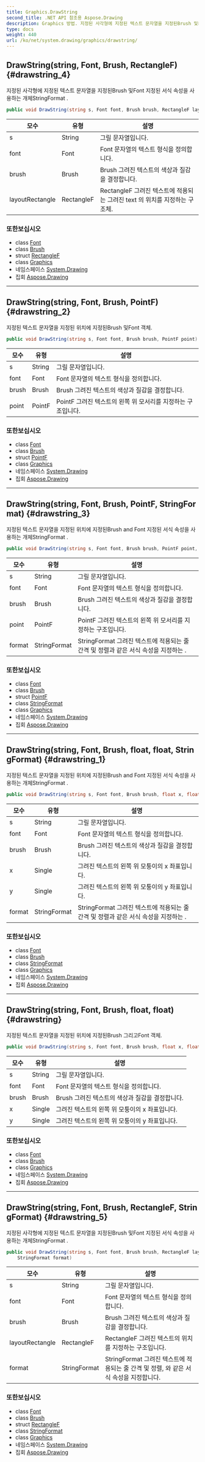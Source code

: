 ```yaml
---
title: Graphics.DrawString
second_title: .NET API 참조용 Aspose.Drawing
description: Graphics 방법. 지정된 사각형에 지정된 텍스트 문자열을 지정된Brush 및Font 지정된 서식 속성을 사용하는 개체StringFormat .
type: docs
weight: 440
url: /ko/net/system.drawing/graphics/drawstring/
---
```

## DrawString(string, Font, Brush, RectangleF) {#drawstring_4}

지정된 사각형에 지정된 텍스트 문자열을 지정된Brush 및Font 지정된 서식 속성을 사용하는 개체StringFormat .

```csharp
public void DrawString(string s, Font font, Brush brush, RectangleF layoutRectangle)
```

| 모수 | 유형 | 설명 |
| --- | --- | --- |
| s | String | 그릴 문자열입니다. |
| font | Font | Font 문자열의 텍스트 형식을 정의합니다. |
| brush | Brush | Brush 그려진 텍스트의 색상과 질감을 결정합니다. |
| layoutRectangle | RectangleF | RectangleF 그려진 텍스트에 적용되는 그려진 text 의 위치를 지정하는 구조체. |

### 또한보십시오

* class [Font](../../font/)
* class [Brush](../../brush/)
* struct [RectangleF](../../rectanglef/)
* class [Graphics](../)
* 네임스페이스 [System.Drawing](../../graphics/)
* 집회 [Aspose.Drawing](../../../)

---

## DrawString(string, Font, Brush, PointF) {#drawstring_2}

지정된 텍스트 문자열을 지정된 위치에 지정된Brush 및Font 객체.

```csharp
public void DrawString(string s, Font font, Brush brush, PointF point)
```

| 모수 | 유형 | 설명 |
| --- | --- | --- |
| s | String | 그릴 문자열입니다. |
| font | Font | Font 문자열의 텍스트 형식을 정의합니다. |
| brush | Brush | Brush 그려진 텍스트의 색상과 질감을 결정합니다. |
| point | PointF | PointF 그려진 텍스트의 왼쪽 위 모서리를 지정하는 구조입니다. |

### 또한보십시오

* class [Font](../../font/)
* class [Brush](../../brush/)
* struct [PointF](../../pointf/)
* class [Graphics](../)
* 네임스페이스 [System.Drawing](../../graphics/)
* 집회 [Aspose.Drawing](../../../)

---

## DrawString(string, Font, Brush, PointF, StringFormat) {#drawstring_3}

지정된 텍스트 문자열을 지정된 위치에 지정된Brush and Font 지정된 서식 속성을 사용하는 개체StringFormat .

```csharp
public void DrawString(string s, Font font, Brush brush, PointF point, StringFormat format)
```

| 모수 | 유형 | 설명 |
| --- | --- | --- |
| s | String | 그릴 문자열입니다. |
| font | Font | Font 문자열의 텍스트 형식을 정의합니다. |
| brush | Brush | Brush 그려진 텍스트의 색상과 질감을 결정합니다. |
| point | PointF | PointF 그려진 텍스트의 왼쪽 위 모서리를 지정하는 구조입니다. |
| format | StringFormat | StringFormat 그려진 텍스트에 적용되는 줄 간격 및 정렬과 같은 서식 속성을 지정하는 . |

### 또한보십시오

* class [Font](../../font/)
* class [Brush](../../brush/)
* struct [PointF](../../pointf/)
* class [StringFormat](../../stringformat/)
* class [Graphics](../)
* 네임스페이스 [System.Drawing](../../graphics/)
* 집회 [Aspose.Drawing](../../../)

---

## DrawString(string, Font, Brush, float, float, StringFormat) {#drawstring_1}

지정된 텍스트 문자열을 지정된 위치에 지정된Brush and Font 지정된 서식 속성을 사용하는 개체StringFormat .

```csharp
public void DrawString(string s, Font font, Brush brush, float x, float y, StringFormat format)
```

| 모수 | 유형 | 설명 |
| --- | --- | --- |
| s | String | 그릴 문자열입니다. |
| font | Font | Font 문자열의 텍스트 형식을 정의합니다. |
| brush | Brush | Brush 그려진 텍스트의 색상과 질감을 결정합니다. |
| x | Single | 그려진 텍스트의 왼쪽 위 모퉁이의 x 좌표입니다. |
| y | Single | 그려진 텍스트의 왼쪽 위 모퉁이의 y 좌표입니다. |
| format | StringFormat | StringFormat 그려진 텍스트에 적용되는 줄 간격 및 정렬과 같은 서식 속성을 지정하는 . |

### 또한보십시오

* class [Font](../../font/)
* class [Brush](../../brush/)
* class [StringFormat](../../stringformat/)
* class [Graphics](../)
* 네임스페이스 [System.Drawing](../../graphics/)
* 집회 [Aspose.Drawing](../../../)

---

## DrawString(string, Font, Brush, float, float) {#drawstring}

지정된 텍스트 문자열을 지정된 위치에 지정된Brush 그리고Font 객체.

```csharp
public void DrawString(string s, Font font, Brush brush, float x, float y)
```

| 모수 | 유형 | 설명 |
| --- | --- | --- |
| s | String | 그릴 문자열입니다. |
| font | Font | Font 문자열의 텍스트 형식을 정의합니다. |
| brush | Brush | Brush 그려진 텍스트의 색상과 질감을 결정합니다. |
| x | Single | 그려진 텍스트의 왼쪽 위 모퉁이의 x 좌표입니다. |
| y | Single | 그려진 텍스트의 왼쪽 위 모퉁이의 y 좌표입니다. |

### 또한보십시오

* class [Font](../../font/)
* class [Brush](../../brush/)
* class [Graphics](../)
* 네임스페이스 [System.Drawing](../../graphics/)
* 집회 [Aspose.Drawing](../../../)

---

## DrawString(string, Font, Brush, RectangleF, StringFormat) {#drawstring_5}

지정된 사각형에 지정된 텍스트 문자열을 지정된Brush 및Font 지정된 서식 속성을 사용하는 개체StringFormat .

```csharp
public void DrawString(string s, Font font, Brush brush, RectangleF layoutRectangle, 
    StringFormat format)
```

| 모수 | 유형 | 설명 |
| --- | --- | --- |
| s | String | 그릴 문자열입니다. |
| font | Font | Font 문자열의 텍스트 형식을 정의합니다. |
| brush | Brush | Brush 그려진 텍스트의 색상과 질감을 결정합니다. |
| layoutRectangle | RectangleF | RectangleF 그려진 텍스트의 위치를 지정하는 구조입니다. |
| format | StringFormat | StringFormat 그려진 텍스트에 적용되는 줄 간격 및 정렬, 와 같은 서식 속성을 지정합니다. |

### 또한보십시오

* class [Font](../../font/)
* class [Brush](../../brush/)
* struct [RectangleF](../../rectanglef/)
* class [StringFormat](../../stringformat/)
* class [Graphics](../)
* 네임스페이스 [System.Drawing](../../graphics/)
* 집회 [Aspose.Drawing](../../../)


